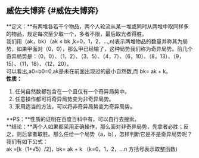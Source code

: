 ## 威佐夫博弈 {#威佐夫博弈}

**定义：**有两堆各若干个物品，两个人轮流从某一堆或同时从两堆中取同样多的物品，规定每次至少取一个，多者不限，最后取光者得胜。  
我们用（ak，bk）（ak ≤ bk ,k=0，1，2，…,n\)表示两堆物品的数量并称其为局势，如果甲面对（0，0），那么甲已经输了，这种局势我们称为奇异局势。前几个奇异局势是：（0，0）、（1，2）、（3，5）、（4，7）、（6，10）、（8，13）、（9，15）、（11，18）、（12，20）。  
可以看出,a0=b0=0,ak是未在前面出现过的最小自然数,而 bk= ak + k。  
**性质：**

1. 任何自然数都包含在一个且仅有一个奇异局势中。
2. 任意操作都可将奇异局势变为非奇异局势。
3. 采用适当的方法，可以将非奇异局势变为奇异局势。

**PS：**性质的证明在百度百科中有，可以自行去搜索。  
**结论：**两个人如果都采用正确操作，那么面对非奇异局势，先拿者必胜；反之，则后拿者取胜。那么任给一个局势（a，b），怎样判断它是不是奇异局势呢？我们有如下公式：  
ak =\[k（1+√5）/2\]，bk= ak + k （k=0，1，2，…n 方括号表示取整函数\)

